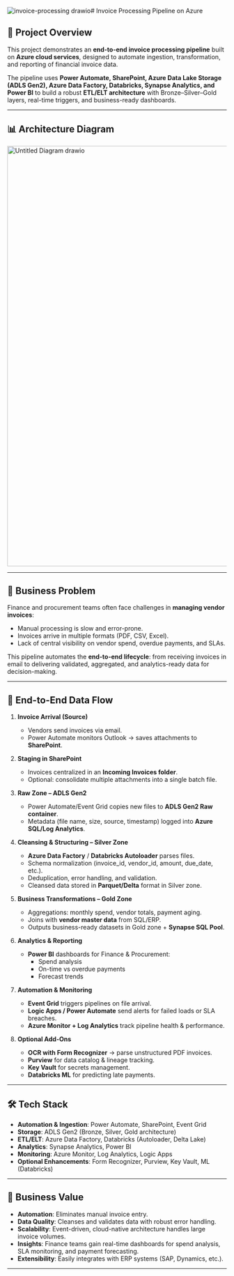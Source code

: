 ![invoice-processing drawio](https://github.com/user-attachments/assets/50692594-6f2a-480f-adba-b9f83ef4c676)# Invoice Processing Pipeline on Azure  

## 📌 Project Overview  
This project demonstrates an **end-to-end invoice processing pipeline** built on **Azure cloud services**, designed to automate ingestion, transformation, and reporting of financial invoice data.  

The pipeline uses **Power Automate, SharePoint, Azure Data Lake Storage (ADLS Gen2), Azure Data Factory, Databricks, Synapse Analytics, and Power BI** to build a robust **ETL/ELT architecture** with Bronze–Silver–Gold layers, real-time triggers, and business-ready dashboards.  

---

## 📊 Architecture Diagram  

<img width="1431" height="965" alt="Untitled Diagram drawio" src="https://github.com/user-attachments/assets/27182811-9a4a-4165-b8e8-7a5727f24d1e" />



---

## 🎯 Business Problem  
Finance and procurement teams often face challenges in **managing vendor invoices**:  
- Manual processing is slow and error-prone.  
- Invoices arrive in multiple formats (PDF, CSV, Excel).  
- Lack of central visibility on vendor spend, overdue payments, and SLAs.  

This pipeline automates the **end-to-end lifecycle**: from receiving invoices in email to delivering validated, aggregated, and analytics-ready data for decision-making.  

---

## 🔹 End-to-End Data Flow  

1. **Invoice Arrival (Source)**  
   - Vendors send invoices via email.  
   - Power Automate monitors Outlook → saves attachments to **SharePoint**.  

2. **Staging in SharePoint**  
   - Invoices centralized in an **Incoming Invoices folder**.  
   - Optional: consolidate multiple attachments into a single batch file.  

3. **Raw Zone – ADLS Gen2**  
   - Power Automate/Event Grid copies new files to **ADLS Gen2 Raw container**.  
   - Metadata (file name, size, source, timestamp) logged into **Azure SQL/Log Analytics**.  

4. **Cleansing & Structuring – Silver Zone**  
   - **Azure Data Factory** / **Databricks Autoloader** parses files.  
   - Schema normalization (invoice_id, vendor_id, amount, due_date, etc.).  
   - Deduplication, error handling, and validation.  
   - Cleansed data stored in **Parquet/Delta** format in Silver zone.  

5. **Business Transformations – Gold Zone**  
   - Aggregations: monthly spend, vendor totals, payment aging.  
   - Joins with **vendor master data** from SQL/ERP.  
   - Outputs business-ready datasets in Gold zone + **Synapse SQL Pool**.  

6. **Analytics & Reporting**  
   - **Power BI** dashboards for Finance & Procurement:  
     - Spend analysis  
     - On-time vs overdue payments  
     - Forecast trends  

7. **Automation & Monitoring**  
   - **Event Grid** triggers pipelines on file arrival.  
   - **Logic Apps / Power Automate** send alerts for failed loads or SLA breaches.  
   - **Azure Monitor + Log Analytics** track pipeline health & performance.  

8. **Optional Add-Ons**  
   - **OCR with Form Recognizer** → parse unstructured PDF invoices.  
   - **Purview** for data catalog & lineage tracking.  
   - **Key Vault** for secrets management.  
   - **Databricks ML** for predicting late payments.  

---

## 🛠️ Tech Stack  

- **Automation & Ingestion**: Power Automate, SharePoint, Event Grid  
- **Storage**: ADLS Gen2 (Bronze, Silver, Gold architecture)  
- **ETL/ELT**: Azure Data Factory, Databricks (Autoloader, Delta Lake)  
- **Analytics**: Synapse Analytics, Power BI  
- **Monitoring**: Azure Monitor, Log Analytics, Logic Apps  
- **Optional Enhancements**: Form Recognizer, Purview, Key Vault, ML (Databricks)  

---

## 🚀 Business Value  

- **Automation**: Eliminates manual invoice entry.  
- **Data Quality**: Cleanses and validates data with robust error handling.  
- **Scalability**: Event-driven, cloud-native architecture handles large invoice volumes.  
- **Insights**: Finance teams gain real-time dashboards for spend analysis, SLA monitoring, and payment forecasting.  
- **Extensibility**: Easily integrates with ERP systems (SAP, Dynamics, etc.).  

---




